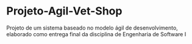 # Projeto-Agil-Vet-Shop
Projeto de um sistema baseado no modelo ágil de desenvolvimento, elaborado como entrega final da disciplina de Engenharia de Software I
